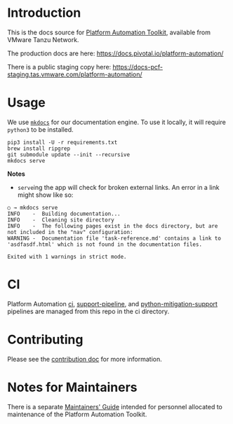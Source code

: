 # Introduction

This is the docs source for
[Platform Automation Toolkit](https://network.pivotal.io/products/platform-automation),
available from VMware Tanzu Network.

The production docs are here:
https://docs.pivotal.io/platform-automation/

There is a public staging copy here:
https://docs-pcf-staging.tas.vmware.com/platform-automation/

# Usage

We use [`mkdocs`](https://www.mkdocs.org/) for our documentation engine.
To use it locally, it will require `python3` to be installed.

```
pip3 install -U -r requirements.txt
brew install ripgrep
git submodule update --init --recursive
mkdocs serve
```

**Notes**
* `serve`ing the app will check for broken external links.
  An error in a link might show like so:

```
○ → mkdocs serve
INFO    -  Building documentation...
INFO    -  Cleaning site directory
INFO    -  The following pages exist in the docs directory, but are not included in the "nav" configuration:
WARNING -  Documentation file 'task-reference.md' contains a link to 'asdfasdf.html' which is not found in the documentation files.

Exited with 1 warnings in strict mode.
```

# CI

Platform Automation
[ci](https://platform-automation.ci.cf-app.com/teams/main/pipelines/python-mitigation-support),
[support-pipeline](https://platform-automation.ci.cf-app.com/teams/main/pipelines/support-pipeline),
and
[python-mitigation-support](https://platform-automation.ci.cf-app.com/teams/main/pipelines/python-mitigation-support) pipelines are managed from this repo in the ci directory.

# Contributing

Please see the [contribution doc](CONTRIBUTING.md) for more information.

# Notes for Maintainers

There is a separate [Maintainers' Guide](MAINTAINERS_GUIDE.md)
intended for personnel allocated to maintenance
of the Platform Automation Toolkit.

